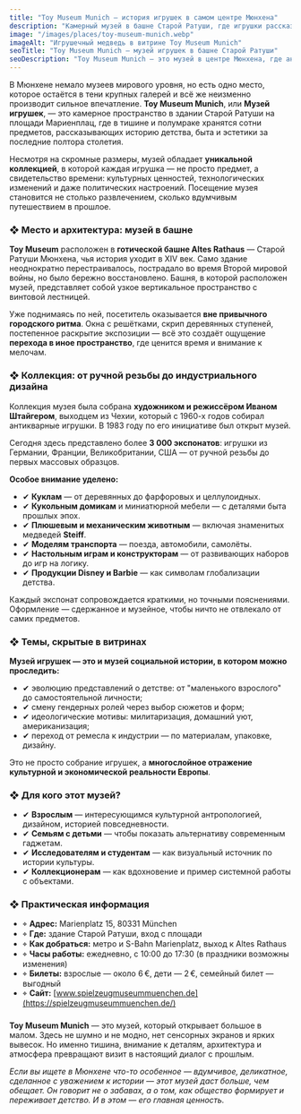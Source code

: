 ```yaml
---
title: "Toy Museum Munich — история игрушек в самом центре Мюнхена"
description: "Камерный музей в башне Старой Ратуши, где игрушки рассказывают историю Европы: от кукольных домов до плюшевых мишек Steiff и первых Барби."
image: "/images/places/toy-museum-munich.webp"
imageAlt: "Игрушечный медведь в витрине Toy Museum Munich"
seoTitle: "Toy Museum Munich — музей игрушек в башне Старой Ратуши"
seoDescription: "Toy Museum Munich — это музей в центре Мюнхена, где антикварные игрушки становятся проводниками в прошлое: куклы, механизмы, миниатюры, история детства и дизайна."
---
```


В Мюнхене немало музеев мирового уровня, но есть одно место, которое остаётся в тени крупных галерей и всё же неизменно производит сильное впечатление. **Toy Museum Munich**, или **Музей игрушек**, — это камерное пространство в здании Старой Ратуши на площади Мариенплац, где в тишине и полумраке хранятся сотни предметов, рассказывающих историю детства, быта и эстетики за последние полтора столетия.

Несмотря на скромные размеры, музей обладает **уникальной коллекцией**, в которой каждая игрушка — не просто предмет, а свидетельство времени: культурных ценностей, технологических изменений и даже политических настроений. Посещение музея становится не столько развлечением, сколько вдумчивым путешествием в прошлое.

### ❖ Место и архитектура: музей в башне

**Toy Museum** расположен в **готической башне Altes Rathaus** — Старой Ратуши Мюнхена, чья история уходит в XIV век. Само здание неоднократно перестраивалось, пострадало во время Второй мировой войны, но было бережно восстановлено. Башня, в которой расположен музей, представляет собой узкое вертикальное пространство с винтовой лестницей.

Уже поднимаясь по ней, посетитель оказывается **вне привычного городского ритма**. Окна с решётками, скрип деревянных ступеней, постепенное раскрытие экспозиции — всё это создаёт ощущение **перехода в иное пространство**, где ценится время и внимание к мелочам.

### ❖ Коллекция: от ручной резьбы до индустриального дизайна

Коллекция музея была собрана **художником и режиссёром Иваном Штайгером**, выходцем из Чехии, который с 1960-х годов собирал антикварные игрушки. В 1983 году по его инициативе был открыт музей.

Сегодня здесь представлено более **3 000 экспонатов**: игрушки из Германии, Франции, Великобритании, США — от ручной резьбы до первых массовых образцов.

**Особое внимание уделено:**

- ✔ **Куклам** — от деревянных до фарфоровых и целлулоидных.  
- ✔ **Кукольным домикам** и миниатюрной мебели — с деталями быта прошлых эпох.  
- ✔ **Плюшевым и механическим животным** — включая знаменитых медведей **Steiff**.  
- ✔ **Моделям транспорта** — поезда, автомобили, самолёты.  
- ✔ **Настольным играм и конструкторам** — от развивающих наборов до игр на логику.  
- ✔ **Продукции Disney и Barbie** — как символам глобализации детства.  

Каждый экспонат сопровождается краткими, но точными пояснениями. Оформление — сдержанное и музейное, чтобы ничто не отвлекало от самих предметов.

### ❖ Темы, скрытые в витринах

**Музей игрушек — это и музей социальной истории, в котором можно проследить:**

- ✔ эволюцию представлений о детстве: от "маленького взрослого" до самостоятельной личности;  
- ✔ смену гендерных ролей через выбор сюжетов и форм;  
- ✔ идеологические мотивы: милитаризация, домашний уют, американизация;  
- ✔ переход от ремесла к индустрии — по материалам, упаковке, дизайну.  

Это не просто собрание игрушек, а **многослойное отражение культурной и экономической реальности Европы**.

### ❖ Для кого этот музей?

- ✔ **Взрослым** — интересующимся культурной антропологией, дизайном, историей повседневности.  
- ✔ **Семьям с детьми** — чтобы показать альтернативу современным гаджетам.  
- ✔ **Исследователям и студентам** — как визуальный источник по истории культуры.  
- ✔ **Коллекционерам** — как вдохновение и пример системной работы с объектами.  

### ❖ Практическая информация

- ⌖ **Адрес:** Marienplatz 15, 80331 München  
- ⌖ **Где:** здание Старой Ратуши, вход с площади  
- ⌖ **Как добраться:** метро и S-Bahn Marienplatz, выход к Altes Rathaus  
- ⌖ **Часы работы:** ежедневно, с 10:00 до 17:30 (в праздники возможны изменения)  
- ⌖ **Билеты:** взрослые — около 6 €, дети — 2 €, семейный билет — выгодный  
- ⌖ **Сайт:** [www.spielzeugmuseummuenchen.de](https://spielzeugmuseummuenchen.de/)  

###

**Toy Museum Munich** — это музей, который открывает большое в малом. Здесь не шумно и не модно, нет сенсорных экранов и ярких вывесок. Но именно тишина, внимание к деталям, архитектура и атмосфера превращают визит в настоящий диалог с прошлым.

_Если вы ищете в Мюнхене что-то особенное — вдумчивое, деликатное, сделанное с уважением к истории — этот музей даст больше, чем обещает. Он говорит не о забавах, а о том, как общество формирует и переживает детство. И в этом — его главная ценность._
